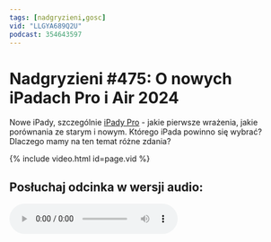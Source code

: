 ```yaml
---
tags: [nadgryzieni,gosc]
vid: "LLGYA689Q2U"
podcast: 354643597
---
```


# Nadgryzieni #475: O nowych iPadach Pro i Air 2024

Nowe iPady, szczególnie [iPady Pro](/ipad24pro) - jakie pierwsze wrażenia, jakie porównania ze starym i nowym. Którego iPada powinno się wybrać? Dlaczego mamy na ten temat różne zdania?

{% include video.html id=page.vid %}

<!--More-->

## Posłuchaj odcinka w wersji audio:

<audio controls>
<source src="https://media.blubrry.com/nadgryzieni/imagazine.stronazen.pl/nadgryzieni/Nadgryzieni-Odcinek-475.mp3" type="audio/mpeg">
</audio>




[n]: https://michael.gratis/nozbe_pl
[np]: https://michael.gratis/nozbepersonal_pl